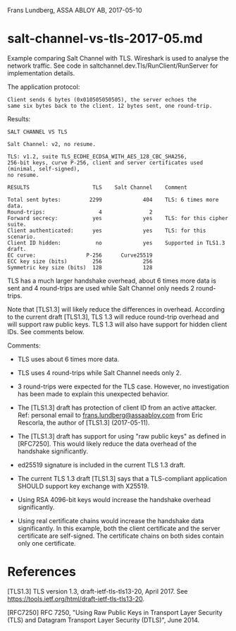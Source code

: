 Frans Lundberg, ASSA ABLOY AB, 2017-05-10


salt-channel-vs-tls-2017-05.md
==============================

Example comparing Salt Channel with TLS. Wireshark is used 
to analyse the network traffic. 
See code in saltchannel.dev.Tls/RunClient/RunServer for 
implementation details.

The application protocol: 

    Client sends 6 bytes (0x010505050505), the server echoes the
    same six bytes back to the client. 12 bytes sent, one round-trip.

Results:

    SALT CHANNEL VS TLS
    
    Salt Channel: v2, no resume.
    
    TLS: v1.2, suite TLS_ECDHE_ECDSA_WITH_AES_128_CBC_SHA256, 
    256-bit keys, curve P-256, client and server certificates used (minimal, self-signed),
    no resume.
    
    RESULTS                    TLS    Salt Channel    Comment
    
    Total sent bytes:         2299             404    TLS: 6 times more data.
    Round-trips:                 4               2    
    Forward secrecy:           yes             yes    TLS: for this cipher suite.
    Client authenticated:      yes             yes    TLS: for this scenario.
    Client ID hidden:           no             yes    Supported in TLS1.3 draft.
    EC curve:                P-256      Curve25519
    ECC key size (bits)        256             256
    Symmetric key size (bits)  128             128
    

TLS has a much larger handshake overhead, about 6 times more data
is sent and 4 round-trips are used while Salt Channel only needs 
2 round-trips.

Note that [TLS1.3] will likely reduce the differences in overhead.
According to the current draft [TLS1.3], TLS 1.3 will reduce 
round-trip overhead and will support raw public keys. TLS 1.3 will
also have support for hidden client IDs. See comments below.

Comments:

* TLS uses about 6 times more data.

* TLS uses 4 round-trips while Salt Channel needs only 2.

* 3 round-trips were expected for the TLS case. However, 
    no investigation has been made to explain this 
    unexpected behavior.

* The [TLS1.3] draft has protection of client ID from an active attacker.
  Ref: personal email to frans.lundberg@assaabloy.com from 
  Eric Rescorla, the author of [TLS1.3] (2017-05-11).
  
* The [TLS1.3] draft has support for using "raw public keys" as
  defined in [RFC7250]. This would likely reduce the data overhead of
  the handshake significantly.
  
* ed25519 signature is included in the current TLS 1.3 draft.

* The current TLS 1.3 draft [TLS1.3] says that
  a TLS-compliant application SHOULD support key exchange 
  with X25519.

* Using RSA 4096-bit keys would increase the handshake overhead
    significantly.
    
* Using real certificate chains would increase the
    handshake data significantly. In this example, both the client 
    certificate and the server certificate are self-signed. The certificate
    chains on both sides contain only one certificate.


References
==========

[TLS1.3] TLS version 1.3, draft-ietf-tls-tls13-20, April 2017. 
See https://tools.ietf.org/html/draft-ietf-tls-tls13-20.

[RFC7250] RFC 7250, "Using Raw Public Keys in Transport Layer Security (TLS)
and Datagram Transport Layer Security (DTLS)", June 2014.

